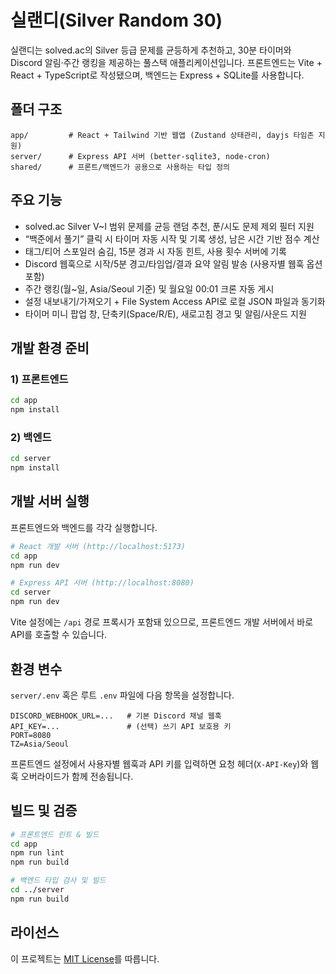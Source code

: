 # 실랜디(Silver Random 30)

실랜디는 solved.ac의 Silver 등급 문제를 균등하게 추천하고, 30분 타이머와 Discord 알림·주간 랭킹을 제공하는 풀스택 애플리케이션입니다. 프론트엔드는 Vite + React + TypeScript로 작성됐으며, 백엔드는 Express + SQLite를 사용합니다.

## 폴더 구조

```
app/         # React + Tailwind 기반 웹앱 (Zustand 상태관리, dayjs 타임존 지원)
server/      # Express API 서버 (better-sqlite3, node-cron)
shared/      # 프론트/백엔드가 공용으로 사용하는 타입 정의
```

## 주요 기능

- solved.ac Silver V~I 범위 문제를 균등 랜덤 추천, 푼/시도 문제 제외 필터 지원
- “백준에서 풀기” 클릭 시 타이머 자동 시작 및 기록 생성, 남은 시간 기반 점수 계산
- 태그/티어 스포일러 숨김, 15분 경과 시 자동 힌트, 사용 횟수 서버에 기록
- Discord 웹훅으로 시작/5분 경고/타임업/결과 요약 알림 발송 (사용자별 웹훅 옵션 포함)
- 주간 랭킹(월~일, Asia/Seoul 기준) 및 월요일 00:01 크론 자동 게시
- 설정 내보내기/가져오기 + File System Access API로 로컬 JSON 파일과 동기화
- 타이머 미니 팝업 창, 단축키(Space/R/E), 새로고침 경고 및 알림/사운드 지원

## 개발 환경 준비

### 1) 프론트엔드

```bash
cd app
npm install
```

### 2) 백엔드

```bash
cd server
npm install
```

## 개발 서버 실행

프론트엔드와 백엔드를 각각 실행합니다.

```bash
# React 개발 서버 (http://localhost:5173)
cd app
npm run dev
```

```bash
# Express API 서버 (http://localhost:8080)
cd server
npm run dev
```

Vite 설정에는 `/api` 경로 프록시가 포함돼 있으므로, 프론트엔드 개발 서버에서 바로 API를 호출할 수 있습니다.

## 환경 변수

`server/.env` 혹은 루트 `.env` 파일에 다음 항목을 설정합니다.

```
DISCORD_WEBHOOK_URL=...   # 기본 Discord 채널 웹훅
API_KEY=...               # (선택) 쓰기 API 보호용 키
PORT=8080
TZ=Asia/Seoul
```

프론트엔드 설정에서 사용자별 웹훅과 API 키를 입력하면 요청 헤더(`X-API-Key`)와 웹훅 오버라이드가 함께 전송됩니다.

## 빌드 및 검증

```bash
# 프론트엔드 린트 & 빌드
cd app
npm run lint
npm run build

# 백엔드 타입 검사 및 빌드
cd ../server
npm run build
```

## 라이선스

이 프로젝트는 [MIT License](LICENSE)를 따릅니다.
